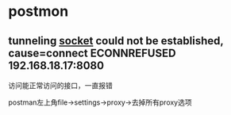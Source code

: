 # postmon

## tunneling [socket](https://gitee.com/link?target=https%3A%2F%2Fso.csdn.net%2Fso%2Fsearch%3Fq%3Dsocket%26spm%3D1001.2101.3001.7020) could not be established, cause=connect ECONNREFUSED 192.168.18.17:8080

访问能正常访问的接口，一直报错

postman左上角file->settings->proxy->去掉所有proxy选项

